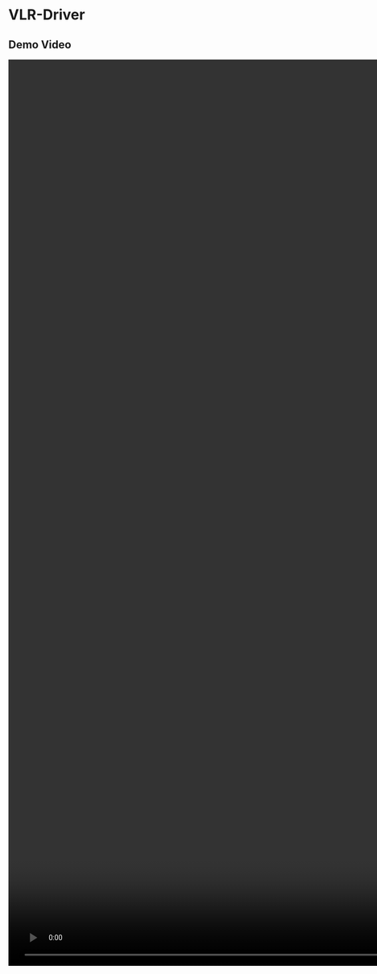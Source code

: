 # VLR-Driver

## Demo Video
<video src="https://github.com/gaoshanliushui58/VLR-Driver/blob/main/demo_video_1733_VLR_3.mp4" controls="controls" width="1600" height="1800"></video>

